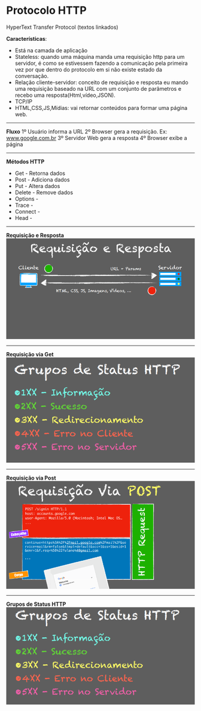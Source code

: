 # Protocolo HTTP
HyperText Transfer Protocol (textos linkados)

**Características**: 
- Está na camada de aplicação 
- Stateless: quando uma máquina manda uma requisição http para um servidor, é como se estivessem fazendo a comunicação pela primeira vez por que dentro do protocolo em si não existe estado da conversação.
- Relação cliente-servidor: conceito de requisição e resposta eu mando uma requisição baseado na URL com um conjunto de parâmetros e recebo uma resposta(Html,vídeo,JSON).
- TCP/IP
- HTML,CSS,JS,Mídias: vai retornar conteúdos para formar uma página web.
--------------
**Fluxo**
1º Usuário informa a URL
2º Browser gera a requisição. Ex: www.google.com.br
3º Servidor Web gera a resposta
4º Browser exibe a página

------------
**Métodos HTTP**
- Get - Retorna dados
- Post - Adiciona dados
- Put - Altera dados
- Delete - Remove dados
- Options -
- Trace -
- Connect -  
- Head - 
-------
**Requisição e Resposta**
![Alt text](image.png)

----
**Requisição via Get**
![Alt text](image-1.png)

--------
**Requisição via Post**
![Alt text](image-2.png)

------
**Grupos de Status HTTP**
![Alt text](image-3.png)